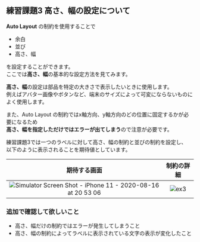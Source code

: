 ##  練習課題3 高さ、幅の設定について

**Auto Layout** の制約を使用することで

- 余白
- 並び
- 高さ、幅

を設定することができます。  
ここでは**高さ、幅**の基本的な設定方法を見てみます。

**高さ、幅**の設定は部品を特定の大きさで表示したいときに使用します。  
例えばアバター画像やボタンなど、端末のサイズによって可変にならないものによく使用します。

また、Auto Layout の制約ではx軸方向、y軸方向のどの位置に固定するかが必要になるため  
**高さ、幅を指定しただけではエラーが出てしまう**ので注意が必要です。

練習課題3では一つのラベルに対して高さ、幅の制約と並びの制約を設定し、  
以下のように表示されることを期待値としています。

| 期待する画面 | 制約の詳細 |
| :-: | :-: |
| ![Simulator Screen Shot - iPhone 11 - 2020-08-16 at 20 53 06](https://user-images.githubusercontent.com/31949692/90333744-2b0cbc00-e003-11ea-8892-7e550267aa8d.png) | ![ex3](https://user-images.githubusercontent.com/31949692/90333752-4e376b80-e003-11ea-912b-ed621f9d2f1b.png) |

### 追加で確認して欲しいこと

- 高さ、幅だけの制約ではエラーが発生してしまうこと
- 高さ、幅の制約によってラベルに表示されている文字の表示が変化したこと